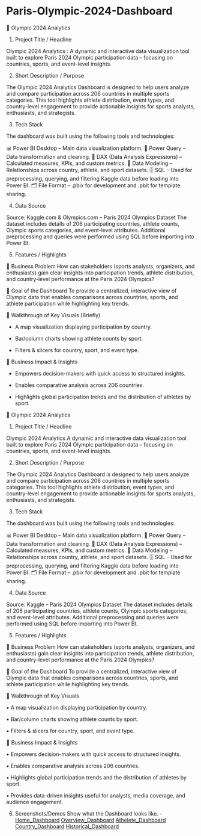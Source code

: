 # Paris-Olympic-2024-Dashboard
🏅 Olympic 2024 Analytics
1. Project Title / Headline

Olympic 2024 Analytics :
A dynamic and interactive data visualization tool built to explore Paris 2024 Olympic participation data – focusing on countries, sports, and event-level insights.

2. Short Description / Purpose

The Olympic 2024 Analytics Dashboard is designed to help users analyze and compare participation across 206 countries in multiple sports categories. This tool highlights athlete distribution, event types, and country-level engagement to provide actionable insights for sports analysts, enthusiasts, and strategists.

3. Tech Stack

The dashboard was built using the following tools and technologies:

📊 Power BI Desktop – Main data visualization platform.
📂 Power Query – Data transformation and cleaning.
🧮 DAX (Data Analysis Expressions) – Calculated measures, KPIs, and custom metrics.
🔗 Data Modeling – Relationships across country, athlete, and sport datasets.
🗄️ SQL – Used for preprocessing, querying, and filtering Kaggle data before loading into Power BI.
🗂 File Format – .pbix for development and .pbit for template sharing.

4. Data Source

Source: Kaggle.com & Olympics.com – Paris 2024 Olympics Dataset
The dataset includes details of 206 participating countries, athlete counts, Olympic sports categories, and event-level attributes.
Additional preprocessing and queries were performed using SQL before importing into Power BI.

5. Features / Highlights

🔹 Business Problem
How can stakeholders (sports analysts, organizers, and enthusiasts) gain clear insights into participation trends, athlete distribution, and country-level performance at the Paris 2024 Olympics?

🔹 Goal of the Dashboard
To provide a centralized, interactive view of Olympic data that enables comparisons across countries, sports, and athlete participation while highlighting key trends.

🔹 Walkthrough of Key Visuals (Briefly)

* A map visualization displaying participation by country.

* Bar/column charts showing athlete counts by sport.

* Filters & slicers for country, sport, and event type.

🔹 Business Impact & Insights

* Empowers decision-makers with quick access to structured insights.

* Enables comparative analysis across 206 countries.

* Highlights global participation trends and the distribution of athletes by sport.

🏅 Olympic 2024 Analytics
1. Project Title / Headline

Olympic 2024 Analytics
A dynamic and interactive data visualization tool built to explore Paris 2024 Olympic participation data – focusing on countries, sports, and event-level insights.

2. Short Description / Purpose

The Olympic 2024 Analytics Dashboard is designed to help users analyze and compare participation across 206 countries in multiple sports categories. This tool highlights athlete distribution, event types, and country-level engagement to provide actionable insights for sports analysts, enthusiasts, and strategists.

3. Tech Stack

The dashboard was built using the following tools and technologies:

📊 Power BI Desktop – Main data visualization platform.
📂 Power Query – Data transformation and cleaning.
🧮 DAX (Data Analysis Expressions) – Calculated measures, KPIs, and custom metrics.
🔗 Data Modeling – Relationships across country, athlete, and sport datasets.
🗄️ SQL – Used for preprocessing, querying, and filtering Kaggle data before loading into Power BI.
🗂 File Format – .pbix for development and .pbit for template sharing.

4. Data Source

Source: Kaggle – Paris 2024 Olympics Dataset
The dataset includes details of 206 participating countries, athlete counts, Olympic sports categories, and event-level attributes.
Additional preprocessing and queries were performed using SQL before importing into Power BI.

5. Features / Highlights

🔹 Business Problem
How can stakeholders (sports analysts, organizers, and enthusiasts) gain clear insights into participation trends, athlete distribution, and country-level performance at the Paris 2024 Olympics?

🔹 Goal of the Dashboard
To provide a centralized, interactive view of Olympic data that enables comparisons across countries, sports, and athlete participation while highlighting key trends.

🔹 Walkthrough of Key Visuals

• A map visualization displaying participation by country.

• Bar/column charts showing athlete counts by sport.

• Filters & slicers for country, sport, and event type.

🔹 Business Impact & Insights

• Empowers decision-makers with quick access to structured insights.

• Enables comparative analysis across 206 countries.

• Highlights global participation trends and the distribution of athletes by sport.

• Provides data-driven insights useful for analysts, media coverage, and audience engagement. 

6. Screenshots/Demos
   Show what the Dashboard looks like. -
   [Home_Dashboard](https://github.com/Suchandrapalkundu/Paris-Olympic-2024-Dashboard/blob/main/Home_Dashboard.png)
   [Overview_Dashboard](https://github.com/Suchandrapalkundu/Paris-Olympic-2024-Dashboard/blob/main/Overview_Dashboard.png)
   [Athelete_Dashboard](https://github.com/Suchandrapalkundu/Paris-Olympic-2024-Dashboard/blob/main/Athelete_Dashboard.png)
   [Country_Dashboard](https://github.com/Suchandrapalkundu/Paris-Olympic-2024-Dashboard/blob/main/Country_Dashboard.png)
  [Historical_Dashboard](https://github.com/Suchandrapalkundu/Paris-Olympic-2024-Dashboard/blob/main/Historical_Dashboard.png)
   
   

